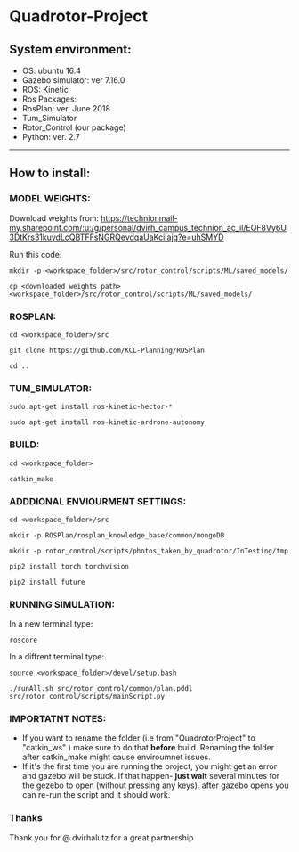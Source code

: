 # Quadrotor-Project

## System environment:

- OS: ubuntu 16.4
- Gazebo simulator: ver 7.16.0
- ROS: Kinetic
- Ros Packages:
- RosPlan: ver. June 2018
- Tum_Simulator
- Rotor_Control (our package)
- Python: ver. 2.7

---

## How to install:

### MODEL WEIGHTS:

Download weights from:
https://technionmail-my.sharepoint.com/:u:/g/personal/dvirh_campus_technion_ac_il/EQF8Vy6U3DtKrs31kuydLcQBTFFsNGRQevdqaUaKciIajg?e=uhSMYD

Run this code:

```
mkdir -p <workspace_folder>/src/rotor_control/scripts/ML/saved_models/

cp <downloaded weights path> <workspace_folder>/src/rotor_control/scripts/ML/saved_models/
```

### ROSPLAN:

```
cd <workspace_folder>/src

git clone https://github.com/KCL-Planning/ROSPlan

cd ..
```

### TUM_SIMULATOR:

```
sudo apt-get install ros-kinetic-hector-*

sudo apt-get install ros-kinetic-ardrone-autonomy
```

### BUILD:

```
cd <workspace_folder>

catkin_make
```

### ADDDIONAL ENVIOURMENT SETTINGS:

```
cd <workspace_folder>/src

mkdir -p ROSPlan/rosplan_knowledge_base/common/mongoDB

mkdir -p rotor_control/scripts/photos_taken_by_quadrotor/InTesting/tmp

pip2 install torch torchvision

pip2 install future
```

### RUNNING SIMULATION:

In a new terminal type:

```
roscore
```

In a diffrent terminal type:

```
source <workspace_folder>/devel/setup.bash

./runAll.sh src/rotor_control/common/plan.pddl src/rotor_control/scripts/mainScript.py
```

### IMPORTATNT NOTES:

- If you want to rename the folder (i.e from "QuadrotorProject" to "catkin_ws" ) make sure to do that **before** build.
  Renaming the folder after catkin_make might cause enviroumnet issues.
- If it's the first time you are running the project, you might get an error and gazebo will be stuck.
  If that happen- **just wait** several minutes for the gezebo to open (without pressing any keys).
  after gazebo opens you can re-run the script and it should work.

### Thanks

Thank you for @ dvirhalutz for a great partnership
